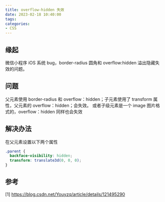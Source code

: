 ```yaml
---
title: overflow-hidden 失效
date: 2023-02-18 10:40:00
tags:
categories:
- CSS
---
```


## 缘起
微信小程序 iOS 系统 bug，border-radius 圆角和 overflow:hidden 溢出隐藏失效的问题。

## 问题
父元素使用 border-radius 和 overflow：hidden；子元素使用了 transform 属性，父元素的 overflow：hidden；会失效。
或者子级元素是一个 image 图片格式的，overflow：hidden 同样也会失效

## 解决办法
在父元素设置以下两个属性
```css
.parent {
  backface-visibility: hidden;
  transform: translate3d(0, 0, 0);
}
```

## 参考
[1] https://blog.csdn.net/Youyzq/article/details/121495290